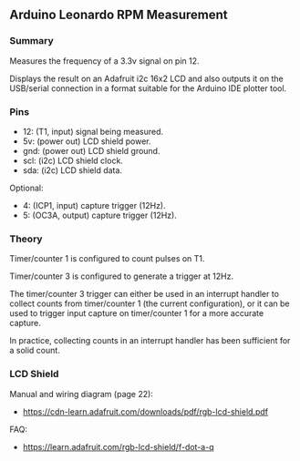 ## Arduino Leonardo RPM Measurement

### Summary

Measures the frequency of a 3.3v signal on pin 12.

Displays the result on an Adafruit i2c 16x2 LCD and also outputs it on the
USB/serial connection in a format suitable for the Arduino IDE plotter tool.

### Pins

* 12: (T1, input) signal being measured.
* 5v: (power out) LCD shield power.
* gnd: (power out) LCD shield ground.
* scl: (i2c) LCD shield clock.
* sda: (i2c) LCD shield data.

Optional:

* 4: (ICP1, input) capture trigger (12Hz).
* 5: (OC3A, output) capture trigger (12Hz).

### Theory

Timer/counter 1 is configured to count pulses on T1.

Timer/counter 3 is configured to generate a trigger at 12Hz.

The timer/counter 3 trigger can either be used in an interrupt handler to collect
counts from timer/counter 1 (the current configuration), or it can be used to
trigger input capture on timer/counter 1 for a more accurate capture.

In practice, collecting counts in an interrupt handler has been sufficient for
a solid count.

### LCD Shield

Manual and wiring diagram (page 22):

* https://cdn-learn.adafruit.com/downloads/pdf/rgb-lcd-shield.pdf

FAQ:

* https://learn.adafruit.com/rgb-lcd-shield/f-dot-a-q
